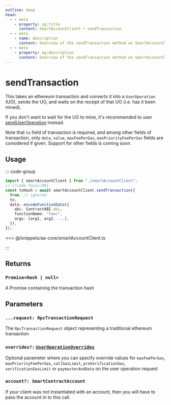 ```yaml
---
outline: deep
head:
  - - meta
    - property: og:title
      content: SmartAccountClient • sendTransaction
  - - meta
    - name: description
      content: Overview of the sendTransaction method on SmartAccountClient
  - - meta
    - property: og:description
      content: Overview of the sendTransaction method on SmartAccountClient
---
```


# sendTransaction

This takes an ethereum transaction and converts it into a `UserOperation` (UO), sends the UO, and waits on the receipt of that UO (i.e. has it been mined).

If you don't want to wait for the UO to mine, it's recommended to user [sendUserOperation](./sendUserOperation) instead.

Note that `to` field of transaction is required, and among other fields of transaction, only `data`, `value`, `maxFeePerGas`, `maxPriorityFeePerGas` fields are considered if given. Support for other fields is coming soon.

## Usage

::: code-group

```ts [example.ts]
import { smartAccountClient } from "./smartAccountClient";
// [!code focus:99]
const txHash = await smartAccountClient.sendTransaction({
  from, // ignored
  to,
  data: encodeFunctionData({
    abi: ContractABI.abi,
    functionName: "func",
    args: [arg1, arg2, ...],
  }),
});
```

<<< @/snippets/aa-core/smartAccountClient.ts

:::

## Returns

### `Promise<Hash | null>`

A Promise containing the transaction hash

## Parameters

### `...request: RpcTransactionRequest`

The `RpcTransactionRequest` object representing a traditional ethereum transaction

### `overrides?:` [`UserOperationOverrides`](/packages/aa-core/smart-account-client/types/userOperationOverrides.md)

Optional parameter where you can specify override values for `maxFeePerGas`, `maxPriorityFeePerGas`, `callGasLimit`, `preVerificationGas`, `verificationGasLimit` or `paymasterAndData` on the user operation request

### `account?: SmartContractAccount`

If your client was not instantiated with an account, then you will have to pass the account in to this call.
